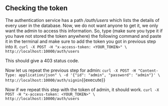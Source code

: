 ## Checking the token

The authentication service has a path */auth/users* which lists the details of every user in the database.
Now, we do not want anyone to get it, we only want the admin to access this information.
So, type (make sure you type it if you have not stored the token anywhere) the following command and paste it in the terminal and make sure to add the token you got in previous step into it.
`
    curl -X POST -H "x-access-token: <YOUR_TOKEN>" \
    http://localhost:10000/auth/users
`

This should give a 403 status code.

Now let us repeat the previous step for admin:
`
    curl -X POST -H "Content-Type: application/json" \
    -d '{"id": "admin", "password": "admin"}' \
    http://localhost:10000/auth/signin
`{{execute}}

Now if we repeat this step with the token of admin, it should work.
`
    curl -X POST -H "x-access-token: <YOUR_TOKEN>" \
    http://localhost:10000/auth/users
`
